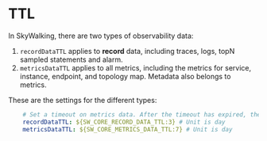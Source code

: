 # TTL
In SkyWalking, there are two types of observability data:
1. `recordDataTTL` applies to **record** data, including traces, logs, topN sampled statements and alarm.
1. `metricsDataTTL` applies to all metrics, including the metrics for service, instance, endpoint, and topology map. Metadata also belongs to metrics.

These are the settings for the different types:
```yaml
    # Set a timeout on metrics data. After the timeout has expired, the metrics data will automatically be deleted.
    recordDataTTL: ${SW_CORE_RECORD_DATA_TTL:3} # Unit is day
    metricsDataTTL: ${SW_CORE_METRICS_DATA_TTL:7} # Unit is day
```

